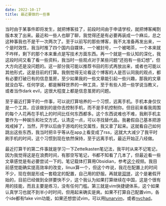 ```yaml
---
date: 2022-10-17
title: 最近要做的一些事
---
```


<!-- more -->

当时由于某事件即将发生，就把博客挂了，前段时间由于申请学校，就把博客阉割版本发了出来。最近和一些人也聊了聊，我觉得还是有必要再装成一个麻瓜，总之这种事我也不是干一次两次了。至于以前写的那些博客，我不太准备再发出来，一个是时效性，我当时推了四个国内自媒体，一个被封号，一个被喝茶，一个本来就不咋样，剩下的那个本来重点是写技术方面东西。再一个就是一些认知的深化，我这段时间又看了看一些资料，我当时一些观点对于某些问题“还抱有一些幻想”，但大方向还是没问题的。这一部分我可能以推荐书目的形式再放出来，或者也可能以其他形式，这是目前的打算。我倒觉得无论看这个博客的人是否认同我的观点，都有必要打破已有的信息茧房，至少如果我的一些文章能引起一些兴趣，那我的文章就没白写。任何学说，都是解释世界的一种工具，至于有些人把一些学说当教义，或者当作dark evil，这很大程度上都是信息茧房的问题。

至于最近打算干的一件事，可以说打算培养的一个习惯，远离手机。手机本身仅仅是一个工具，应该做到的是你去控制手机，而不是手机控制你。但目前来看我周围的每个人花再在手机上的时间比任何东西都多。这个东西说难也不难，我刷手机主要作为一种娱乐和社交方式，认清这一点，可以寻找替代品，我暑假自己基本把游戏戒掉了，当然，开学以后由于游戏的社交属性，我又拿了起来。这就看自己如何跳出这些东西，我当时把Ｂ乎等从在app上看变成了rss，这就大大减少了我平时刷手机的时间，这个习惯到现在依然保持，至于远离手机，最近开始正八经做。

最近打算干的第二件事就是学习一下Zettelkasten笔记法，我平时从来不记笔记，因为我觉得这是在浪费时间，有那空写笔记，书都不知看了几本了，但最近看一些文章感觉是有必要尝试一下的。笔记载体打算用Obsidian，参考[这个](https://www.bilibili.com/video/BV1Di4y1y7df/)视频。我目前感觉能确实提高效率的改变，linux算一个，但这个咋说，我花在配置上的时间不少，现在倒是形成一套稳定的配置，自己用的舒服。再就是[双拼](https://www.zhihu.com/question/383416202/answer/2584564433)，这个是暑假开始的，目前已经做到全拼要快不少，这个我认为如果打算继续在中国，这是个很有用的技能，而且主要是练习，没有任何门槛。第三就是vim快捷键体系，这个如果认真学习也就不到半小时时间，但用起来确实是爽。如果不打算自己配置vim，各个ide都有fake vim功能，如果还想尝试vim，可以用[lunarvim](https://www.lunarvim.org/)，或者[nvchad](https://nvchad.com/)。
